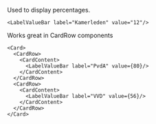 Used to display percentages.

    <LabelValueBar label="Kamerleden" value="12"/>

Works great in CardRow components

    <Card>
      <CardRow>
        <CardContent>
          <LabelValueBar label="PvdA" value={80}/>
        </CardContent>
      </CardRow>
      <CardRow>
        <CardContent>
          <LabelValueBar label="VVD" value={56}/>
        </CardContent>
      </CardRow>
    </Card>
